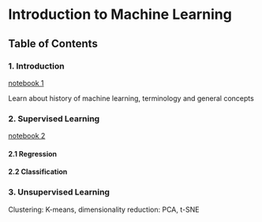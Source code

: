 # Introduction to Machine Learning

## Table of Contents
### 1. Introduction 
[notebook 1](notebooks/1_introduction.ipynb)

Learn about history of machine learning, terminology and general concepts

### 2. Supervised Learning
[notebook 2](notebooks/2_supervised_learning.ipynb)
#### 2.1 Regression
#### 2.2 Classification

### 3. Unsupervised Learning
Clustering: K-means, dimensionality reduction: PCA, t-SNE